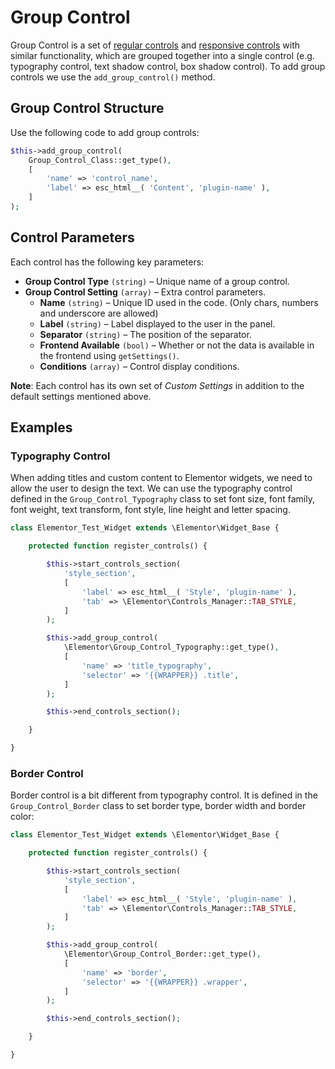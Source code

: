 # Group Control

<Badge type="tip" vertical="top" text="Elementor Core" /> <Badge type="warning" vertical="top" text="Basic" />

Group Control is a set of [regular controls](./regular-control/) and [responsive controls](./responsive-control/) with similar functionality, which are grouped together into a single control (e.g. typography control, text shadow control, box shadow control). To add group controls we use the `add_group_control()` method.

## Group Control Structure

Use the following code to add  group controls:

```php
$this->add_group_control(
	Group_Control_Class::get_type(),
	[
		'name' => 'control_name',
		'label' => esc_html__( 'Content', 'plugin-name' ),
	]
);
```

## Control Parameters

Each control has the following key parameters:

* **Group Control Type** `(string)` – Unique name of a group control.
* **Group Control Setting** `(array)` – Extra control parameters.
  * **Name** `(string)` – Unique ID used in the code. (Only chars, numbers and underscore are allowed)
  * **Label** `(string)` – Label displayed to the user in the panel.
  * **Separator** `(string)` – The position of the separator.
  * **Frontend Available** `(bool)` – Whether or not the data is available in the frontend using `getSettings()`.
  * **Conditions** `(array)` – Control display conditions.

**Note**: Each control has its own set of *Custom Settings* in addition to the default settings mentioned above.

## Examples

### Typography Control

When adding titles and custom content to Elementor widgets, we need to allow the user to design the text. We can use the typography control defined in the `Group_Control_Typography` class to set font size, font family, font weight, text transform, font style, line height and letter spacing.

```php {13-19}
class Elementor_Test_Widget extends \Elementor\Widget_Base {

	protected function register_controls() {

		$this->start_controls_section(
			'style_section',
			[
				'label' => esc_html__( 'Style', 'plugin-name' ),
				'tab' => \Elementor\Controls_Manager::TAB_STYLE,
			]
		);

		$this->add_group_control(
			\Elementor\Group_Control_Typography::get_type(),
			[
				'name' => 'title_typography',
				'selector' => '{{WRAPPER}} .title',
			]
		);

		$this->end_controls_section();

	}

}
```

### Border Control

Border control is a bit different from typography control. It is defined in the `Group_Control_Border` class to set border type, border width and border color:

```php {13-19}
class Elementor_Test_Widget extends \Elementor\Widget_Base {

	protected function register_controls() {

		$this->start_controls_section(
			'style_section',
			[
				'label' => esc_html__( 'Style', 'plugin-name' ),
				'tab' => \Elementor\Controls_Manager::TAB_STYLE,
			]
		);

		$this->add_group_control(
			\Elementor\Group_Control_Border::get_type(),
			[
				'name' => 'border',
				'selector' => '{{WRAPPER}} .wrapper',
			]
		);

		$this->end_controls_section();

	}

}
```
